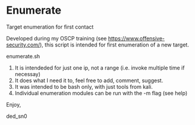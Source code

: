 # Enumerate
Target enumeration for first contact


Developed during my OSCP training (see https://www.offensive-security.com/), this script is intended
for first enumeration of a new target.

enumerate.sh <target-ip>

1) It is intendeded for just one ip, not a range (i.e. invoke multiple time if necessay)
2) It does what I need it to, feel free to add, comment, suggest.
3) It was intended to be bash only, with just tools from kali.
4) Individual enumeration modules can be run with the -m flag (see help)


Enjoy,

ded_sn0
